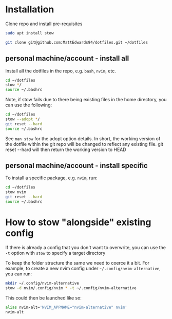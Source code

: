 # Installation

Clone repo and install pre-requisites

```bash
sudo apt install stow

git clone git@github.com:MattEdwards94/dotfiles.git ~/dotfiles
```

## personal machine/account - install all
Install all the dotfiles in the repo, e.g. `bash`, `nvim`, etc.

```bash
cd ~/dotfiles
stow */
source ~/.bashrc
```

Note, if stow fails due to there being existing files in the home directory, you can use the 
following:
```bash 
cd ~/dotfiles
stow --adopt */
git reset --hard
source ~/.bashrc
```

See `man stow` for the adopt option details. In short, the working version of the dotfile within
the git repo will be changed to reflect any existing file. git reset --hard will then return 
the working version to HEAD

## personal machine/account - install specific
To install a specific package, e.g. `nvim`, run:

```bash
cd ~/dotfiles
stow nvim
git reset --hard
source ~/.bashrc
```

# How to stow "alongside" existing config

If there is already a config that you don't want to overwrite, you can use the `-t` option with 
`stow` to specify a target directory

To keep the folder structure the same we need to coerce it a bit. For example, to create a new
nvim config under `~/.config/nvim-alternative`, you can run:

```bash
mkdir ~/.config/nvim-alternative
stow -d nvim/.config/nvim * -t ~/.config/nvim-alternative
```

This could then be launched like so: 
```bash
alias nvim-alt='NVIM_APPNAME="nvim-alternative" nvim'
nvim-alt
```
